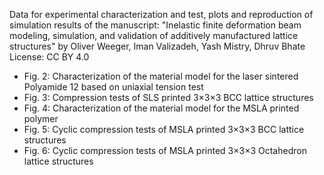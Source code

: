 Data for experimental characterization and test, plots and reproduction of simulation results of the manuscript: 
"Inelastic finite deformation beam modeling, simulation, and validation of additively manufactured lattice structures" 
by Oliver Weeger, Iman Valizadeh, Yash Mistry, Dhruv Bhate
License: CC BY 4.0

- Fig. 2: Characterization of the material model for the laser sintered Polyamide 12 based on uniaxial tension test
- Fig. 3: Compression tests of SLS printed 3×3×3 BCC lattice structures
- Fig. 4: Characterization of the material model for the MSLA printed polymer
- Fig. 5: Cyclic compression tests of MSLA printed 3×3×3 BCC lattice structures
- Fig. 6: Cyclic compression tests of MSLA printed 3×3×3 Octahedron lattice structures
